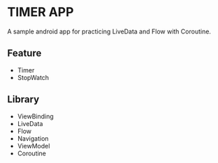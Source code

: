 # TIMER APP

A sample android app for practicing LiveData and Flow with Coroutine.

## Feature

- Timer
- StopWatch

## Library

- ViewBinding
- LiveData
- Flow
- Navigation
- ViewModel
- Coroutine
